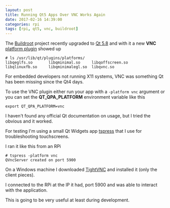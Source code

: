 ```yaml
---
layout: post
title: Running Qt5 Apps Over VNC Works Again 
date: 2017-02-16 14:39:00
categories: rpi
tags: [rpi, qt5, vnc, buildroot]
---
```


The [Buildroot][buildroot] project recently upgraded to [Qt 5.8][qt5.8-release] and with it a new **VNC** [platform plugin][qpa] showed up

    # ls /usr/lib/qt/plugins/platforms/
    libqeglfs.so       libqminimal.so     libqoffscreen.so
    libqlinuxfb.so     libqminimalegl.so  libqvnc.so


For embedded developers not running X11 systems, VNC was something Qt has been missing since the Qt4 days.

To use the VNC plugin either run your app with a `-platform vnc` argument or you can set the **QT\_QPA\_PLATFORM** environment variable like this

    export QT_QPA_PLATFORM=vnc

I haven't found any official Qt documentation on usage, but I tried the obvious and it worked.

For testing I'm using a small Qt Widgets app [tspress][tspress] that I use for troubleshooting touchscreens.

I ran it like this from an RPi

    # tspress -platform vnc
    QVncServer created on port 5900

On a Windows machine I downloaded [TightVNC][tightvnc] and installed it (only the client pieces).

I connected to the RPi at the IP it had, port 5900 and was able to interact with the application.

This is going to be very useful at least during development.

[buildroot]: https://buildroot.org/
[qt5.8-release]: http://blog.qt.io/blog/2017/01/23/qt-5-8-released/
[qpa]: http://doc.qt.io/qt-5/embedded-linux.html
[tspress]: https://github.com/scottellis/tspress
[tightvnc]: http://www.tightvnc.com/